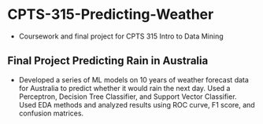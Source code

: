 # CPTS-315-Predicting-Weather
- Coursework and final project for CPTS 315 Intro to Data Mining
## Final Project Predicting Rain in Australia
- Developed a series of ML models on 10 years of weather forecast data for Australia to predict whether it would rain the next day. Used a Perceptron, Decision Tree Classifier, and Support Vector Classifier. Used EDA methods and analyzed results using ROC curve, F1 score, and confusion matrices.
